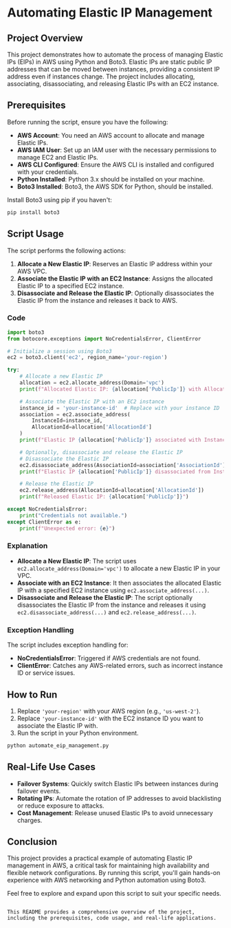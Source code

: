 # Automating Elastic IP Management

## Project Overview

This project demonstrates how to automate the process of managing Elastic IPs (EIPs) in AWS using Python and Boto3. Elastic IPs are static public IP addresses that can be moved between instances, providing a consistent IP address even if instances change. The project includes allocating, associating, disassociating, and releasing Elastic IPs with an EC2 instance.

## Prerequisites

Before running the script, ensure you have the following:

- **AWS Account**: You need an AWS account to allocate and manage Elastic IPs.
- **AWS IAM User**: Set up an IAM user with the necessary permissions to manage EC2 and Elastic IPs.
- **AWS CLI Configured**: Ensure the AWS CLI is installed and configured with your credentials.
- **Python Installed**: Python 3.x should be installed on your machine.
- **Boto3 Installed**: Boto3, the AWS SDK for Python, should be installed.

Install Boto3 using pip if you haven't:

```bash
pip install boto3
```

## Script Usage

The script performs the following actions:

1. **Allocate a New Elastic IP**: Reserves an Elastic IP address within your AWS VPC.
2. **Associate the Elastic IP with an EC2 Instance**: Assigns the allocated Elastic IP to a specified EC2 instance.
3. **Disassociate and Release the Elastic IP**: Optionally disassociates the Elastic IP from the instance and releases it back to AWS.

### Code

```python
import boto3
from botocore.exceptions import NoCredentialsError, ClientError

# Initialize a session using Boto3
ec2 = boto3.client('ec2', region_name='your-region')

try:
    # Allocate a new Elastic IP
    allocation = ec2.allocate_address(Domain='vpc')
    print(f"Allocated Elastic IP: {allocation['PublicIp']} with Allocation ID: {allocation['AllocationId']}")

    # Associate the Elastic IP with an EC2 instance
    instance_id = 'your-instance-id'  # Replace with your instance ID
    association = ec2.associate_address(
        InstanceId=instance_id,
        AllocationId=allocation['AllocationId']
    )
    print(f"Elastic IP {allocation['PublicIp']} associated with Instance ID: {instance_id}")

    # Optionally, disassociate and release the Elastic IP
    # Disassociate the Elastic IP
    ec2.disassociate_address(AssociationId=association['AssociationId'])
    print(f"Elastic IP {allocation['PublicIp']} disassociated from Instance ID: {instance_id}")

    # Release the Elastic IP
    ec2.release_address(AllocationId=allocation['AllocationId'])
    print(f"Released Elastic IP: {allocation['PublicIp']}")

except NoCredentialsError:
    print("Credentials not available.")
except ClientError as e:
    print(f"Unexpected error: {e}")
```

### Explanation

- **Allocate a New Elastic IP**: The script uses `ec2.allocate_address(Domain='vpc')` to allocate a new Elastic IP in your VPC.
- **Associate with an EC2 Instance**: It then associates the allocated Elastic IP with a specified EC2 instance using `ec2.associate_address(...)`.
- **Disassociate and Release the Elastic IP**: The script optionally disassociates the Elastic IP from the instance and releases it using `ec2.disassociate_address(...)` and `ec2.release_address(...)`.

### Exception Handling

The script includes exception handling for:

- **NoCredentialsError**: Triggered if AWS credentials are not found.
- **ClientError**: Catches any AWS-related errors, such as incorrect instance ID or service issues.

## How to Run

1. Replace `'your-region'` with your AWS region (e.g., `'us-west-2'`).
2. Replace `'your-instance-id'` with the EC2 instance ID you want to associate the Elastic IP with.
3. Run the script in your Python environment.

```bash
python automate_eip_management.py
```

## Real-Life Use Cases

- **Failover Systems**: Quickly switch Elastic IPs between instances during failover events.
- **Rotating IPs**: Automate the rotation of IP addresses to avoid blacklisting or reduce exposure to attacks.
- **Cost Management**: Release unused Elastic IPs to avoid unnecessary charges.

## Conclusion

This project provides a practical example of automating Elastic IP management in AWS, a critical task for maintaining high availability and flexible network configurations. By running this script, you'll gain hands-on experience with AWS networking and Python automation using Boto3.

Feel free to explore and expand upon this script to suit your specific needs.
```

This README provides a comprehensive overview of the project, including the prerequisites, code usage, and real-life applications.